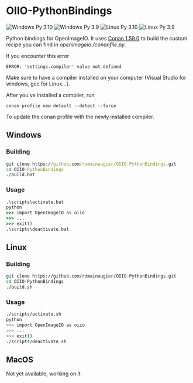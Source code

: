 # OIIO-PythonBindings

![Windows Py 3.10](https://github.com/romainaugier/OIIO-PythonBindings/actions/workflows/windows-py310.yml/badge.svg)
![Windows Py 3.9](https://github.com/romainaugier/OIIO-PythonBindings/actions/workflows/windows-py39.yml/badge.svg)
![Linux Py 3.10](https://github.com/romainaugier/OIIO-PythonBindings/actions/workflows/linux-py310.yml/badge.svg)
![Linux Py 3.9](https://github.com/romainaugier/OIIO-PythonBindings/actions/workflows/linux-py39.yml/badge.svg)

Python bindings for OpenImageIO. It uses [Conan 1.59.0](https://conan.io) to build the custom recipe
you can find in *openimageio*.*/conanfile.py*.

If you encounter this error 
```
ERROR: 'settings.compiler' value not defined
```
Make sure to have a compiler installed on your computer (Visual Studio for windows, gcc for Linux...).

After you've installed a compiler, run 
```
conan profile new default --detect --force
```
To update the conan profile with the newly installed compiler.

## Windows 

### Building
```bat
git clone https://github.com/romainaugier/OIIO-PythonBindings.git
cd OIIO-PythonBindings
./build.bat
```

### Usage
```bat
.\scripts\activate.bat
python
>>> import OpenImageIO as oiio
>>> ...
>>> exit()
.\scripts\deactivate.bat
```

## Linux

### Building
```sh
git clone https://github.com/romainaugier/OIIO-PythonBindings.git
cd OIIO-PythonBindings
./build.sh
```

### Usage
```sh
./scripts/activate.sh
python
>>> import OpenImageIO as oiio
>>> ...
>>> exit()
./scripts/deactivate.sh
```

## MacOS
Not yet available, working on it
